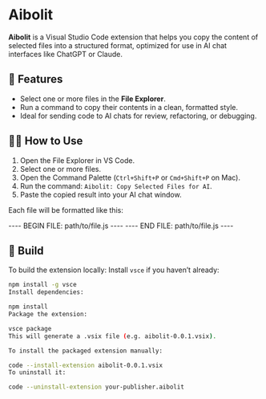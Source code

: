 # Aibolit

**Aibolit** is a Visual Studio Code extension that helps you copy the content of selected files into a structured format, optimized for use in AI chat interfaces like ChatGPT or Claude.

## 🚀 Features

- Select one or more files in the **File Explorer**.
- Run a command to copy their contents in a clean, formatted style.
- Ideal for sending code to AI chats for review, refactoring, or debugging.

## 🧑‍💻 How to Use

1. Open the File Explorer in VS Code.
2. Select one or more files.
3. Open the Command Palette (`Ctrl+Shift+P` or `Cmd+Shift+P` on Mac).
4. Run the command: `Aibolit: Copy Selected Files for AI`.
5. Paste the copied result into your AI chat window.

Each file will be formatted like this:

---- BEGIN FILE: path/to/file.js ----
<file content here>
---- END FILE: path/to/file.js ----

## 🧱 Build

To build the extension locally:
Install `vsce` if you haven’t already:

   ```bash
   npm install -g vsce
Install dependencies:

npm install
Package the extension:

vsce package
This will generate a .vsix file (e.g. aibolit-0.0.1.vsix).

To install the packaged extension manually:

code --install-extension aibolit-0.0.1.vsix
To uninstall it:

code --uninstall-extension your-publisher.aibolit
